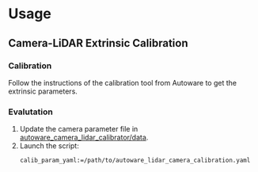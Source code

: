 # Usage

## Camera-LiDAR Extrinsic Calibration

### Calibration

Follow the instructions of the calibration tool from Autoware to get the extrinsic parameters.

### Evalutation

1. Update the camera parameter file in [autoware_camera_lidar_calibrator/data](autoware_camera_lidar_calibrator/data).
2. Launch the script:
   ```
   calib_param_yaml:=/path/to/autoware_lidar_camera_calibration.yaml
   ```